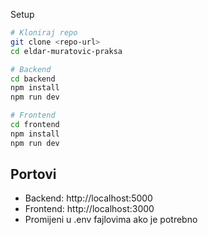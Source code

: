 Setup

```bash
# Kloniraj repo
git clone <repo-url>
cd eldar-muratovic-praksa

# Backend
cd backend
npm install
npm run dev

# Frontend
cd frontend
npm install
npm run dev
```

## Portovi

- Backend: http://localhost:5000
- Frontend: http://localhost:3000 
- Promijeni u .env fajlovima ako je potrebno 